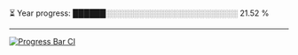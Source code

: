 
⏳ Year progress: ██████░░░░░░░░░░░░░░░░░░░░░░░░ 21.52 %

---

[![Progress Bar CI](https://github.com/thatoranzhevyy/thatoranzhevyy/actions/workflows/node.js.yml/badge.svg)](https://github.com/thatoranzhevyy/thatoranzhevyy/actions/workflows/node.js.yml)

